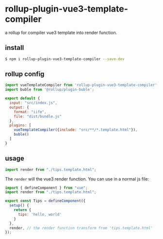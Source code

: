 # rollup-plugin-vue3-template-compiler

a rollup for compiler vue3 template into render function.

## install 

```sh
$ npm i rollup-plugin-vue3-template-compiler --save-dev
```

## rollup config

```js
import vueTemplateCompiler from 'rollup-plugin-vue3-template-compiler';
import buble from '@rollup/plugin-buble';

export default {
  input: "src/index.js",
  output: {
    format: "iife",
    file: "dist/bundle.js"
  },
  plugins: [
    vueTemplateCompiler({include: "src/**/*.template.html"}),
    buble()
  ]
}

```

## usage

```js
import render from "./tips.template.html";
```

The `render` will the vue3 render function. You can use in a normal js file:

```js
import { defineComponent } from "vue";
import render from "./tips.template.html";

export const Tips = defineComponent({
  setup() {
    return {
      tips: 'hello, world'
    }
  },
  render, // the render function transform from 'tips.template.html'
});
```

